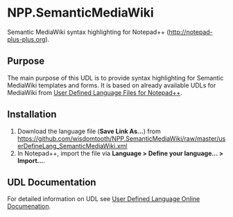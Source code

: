# NPP.SemanticMediaWiki

Semantic MediaWiki syntax highlighting for Notepad++ (http://notepad-plus-plus.org).

## Purpose 
The main purpose of this UDL is to provide syntax highlighting for Semantic MediaWiki templates and forms. It is based on already available UDLs for MediaWiki from [User Defined Language Files for Notepad++](http://docs.notepad-plus-plus.org/index.php?title=User_Defined_Language_Files).

## Installation
1. Download the language file (__Save Link As...__) from https://github.com/wisdomtooth/NPP.SemanticMediaWiki/raw/master/userDefineLang_SemanticMediaWiki.xml 
2. In Notepad++, import the file via __Language > Define your language... > Import...__.

## UDL Documentation
For detailed information on UDL see [User Defined Language Online Documenation](http://udl20.weebly.com/index.html).

